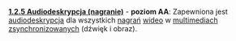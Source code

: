 [**1.2.5 Audiodeskrypcja (nagranie)**](https://wcag.lepszyweb.pl/#audio-description-prerecorded) - **poziom AA**: Zapewniona jest <a href="#" data-toggle="tooltip" data-original-title="{{site.data.glossary.audiodeskrypcja}}">audiodeskrypcja</a> dla wszystkich <a href="#" data-toggle="tooltip" data-original-title="{{site.data.glossary.nagranie}}">nagrań</a> <a href="#" data-toggle="tooltip" data-original-title="{{site.data.glossary.wideo}}">wideo</a> w <a href="#" data-toggle="tooltip" data-original-title="{{site.data.glossary.zsynchronizowane_multimedia}}">multimediach zsynchronizowanych</a> (dźwięk i&nbsp;obraz).
